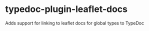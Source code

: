 # typedoc-plugin-leaflet-docs
Adds support for linking to leaflet docs for global types to TypeDoc 
